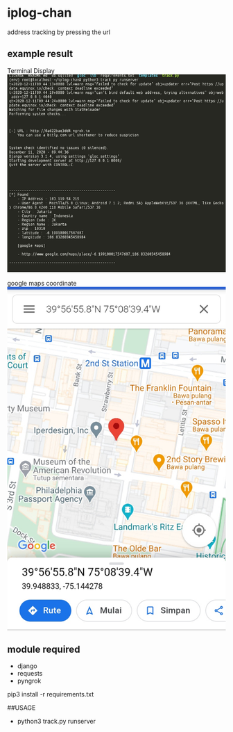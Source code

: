 # iplog-chan
address tracking by pressing the url

## example result
Terminal Display
![Screenshot](.img/p1.png)

google maps coordinate
![Screenshot](.img/p2.png)

## module required
* django
* requests
* pyngrok

pip3 install -r requirements.txt

##USAGE
* python3 track.py runserver

